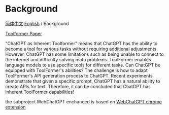 # Background

[简体中文](./README.md) [English](./README.en.md) / Background

[Toolformer Paper](https://arxiv.org/abs/2302.04761)

"ChatGPT as Inherent Toolformer" means that ChatGPT has the ability to become a tool for various tasks without requiring additional adjustments. However, ChatGPT has some limitations such as being unable to connect to the internet and difficulty solving math problems. ToolFormer enables language models to use specific tools for different tasks. Can ChatGPT be equipped with ToolFormer's abilities? The challenge is how to adapt ToolFormer's API generation process to ChatGPT. Recent experiments demonstrate that given a specific prompt, ChatGPT has a natural ability to create APIs for text. Therefore, it can be concluded that ChatGPT has inherent ToolFormer capabilities!

the subproject WebChatGPT enchanced is based on [WebChatGPT chrome extension](https://github.com/qunash/chatgpt-advanced)
